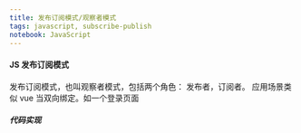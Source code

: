 ```yaml
---
title: 发布订阅模式/观察者模式
tags: javascript, subscribe-publish
notebook: JavaScript
---
```


#### JS 发布订阅模式
  发布订阅模式，也叫观察者模式，包括两个角色： 发布者，订阅者。
  应用场景类似 vue 当双向绑定。如一个登录页面

##### 代码实现
  